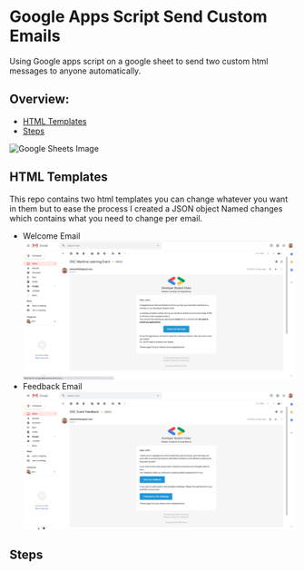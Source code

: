 # Google Apps Script Send Custom Emails

Using Google apps script on a google sheet to send two custom html messages to anyone automatically.

## Overview:
* [HTML Templates](#html-templates)
* [Steps](#steps)

![Google Sheets Image](./Helping%20Images/googel%20sheet%20screenshot.png)

## HTML Templates
This repo contains two html templates you can change whatever you want in them but to ease the process I created a JSON object Named changes which contains what you need to change per email.

* Welcome Email
![Welcome Email Screenshot](./Helping%20Images/welcome.png)
* Feedback Email
![Feedback Email Screenshot](./Helping%20Images/feedback.png)

## Steps

